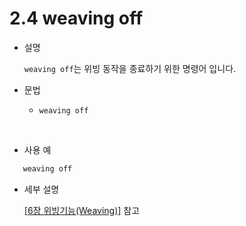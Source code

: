 ﻿# 2.4 weaving off


- 설명 
    
    ```weaving off```는 위빙 동작을 종료하기 위한 명령어 입니다.


- 문법
  
    - ```weaving off```
  
</br>  

- 사용 예
```python
   weaving off
```


- 세부 설명
  
  [[6장 위빙기능(Weaving)]](../6_Weaving_function/README.md) 참고

